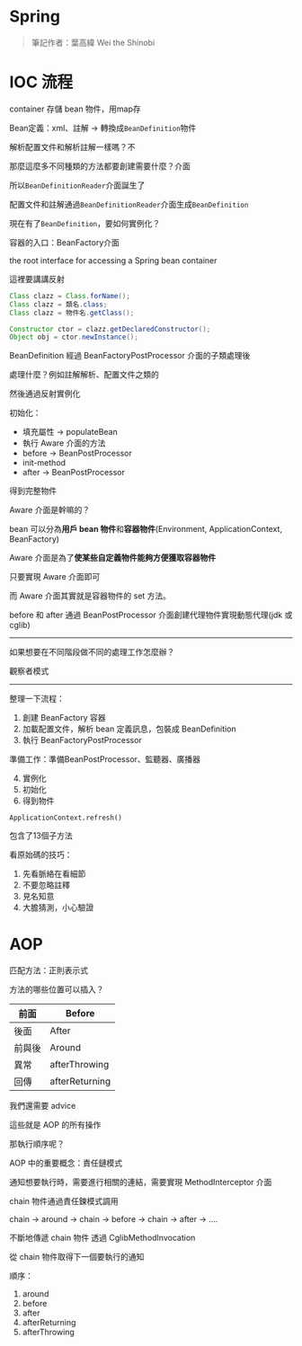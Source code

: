 # Spring

> 筆記作者：葉高緯 Wei the Shinobi

# IOC 流程

container 存儲 bean 物件，用map存

Bean定義：xml、註解 -> 轉換成`BeanDefinition`物件

解析配置文件和解析註解一樣嗎？不

那麼這麼多不同種類的方法都要創建需要什麼？介面

所以`BeanDefinitionReader`介面誕生了

配置文件和註解通過`BeanDefinitionReader`介面生成`BeanDefinition`

現在有了`BeanDefinition`，要如何實例化？

容器的入口：BeanFactory介面

the root interface for accessing a Spring bean container

這裡要講講反射

```java
Class clazz = Class.forName();
Class clazz = 類名.class;
Class clazz = 物件名.getClass();

Constructor ctor = clazz.getDeclaredConstructor();
Object obj = ctor.newInstance();
```

BeanDefinition 經過 BeanFactoryPostProcessor 介面的子類處理後

處理什麼？例如註解解析、配置文件之類的

然後通過反射實例化

初始化：

- 填充屬性 -> populateBean
- 執行 Aware 介面的方法
- before -> BeanPostProcessor
- init-method
- after -> BeanPostProcessor

得到完整物件

Aware 介面是幹嘛的？

bean 可以分為**用戶 bean 物件**和**容器物件**(Environment, ApplicationContext, BeanFactory)

Aware 介面是為了**使某些自定義物件能夠方便獲取容器物件**

只要實現 Aware 介面即可

而 Aware 介面其實就是容器物件的 set 方法。

before 和 after 通過 BeanPostProcessor 介面創建代理物件實現動態代理(jdk 或 cglib)

---

如果想要在不同階段做不同的處理工作怎麼辦？

觀察者模式

---

整理一下流程：

1. 創建 BeanFactory 容器
2. 加載配置文件，解析 bean 定義訊息，包裝成 BeanDefinition
3. 執行 BeanFactoryPostProcessor

準備工作：準備BeanPostProcessor、監聽器、廣播器


4. 實例化
5. 初始化
6. 得到物件

`ApplicationContext.refresh()`

包含了13個子方法

看原始碼的技巧：

1. 先看脈絡在看細節
2. 不要忽略註釋
3. 見名知意
4. 大膽猜測，小心驗證

# AOP

匹配方法：正則表示式

方法的哪些位置可以插入？

| 前面   | Before         |
| ------ | -------------- |
| 後面   | After          |
| 前與後 | Around         |
| 異常   | afterThrowing  |
| 回傳   | afterReturning |

我們還需要 advice

這些就是 AOP 的所有操作

那執行順序呢？

AOP 中的重要概念：責任鏈模式

通知想要執行時，需要進行相關的連結，需要實現 MethodInterceptor 介面

chain 物件通過責任鍊模式調用

chain -> around -> chain -> before -> chain -> after -> ....

不斷地傳遞 chain 物件 透過 CglibMethodInvocation

從 chain 物件取得下一個要執行的通知

順序：

1. around
2. before
3. after
4. afterReturning
5. afterThrowing

